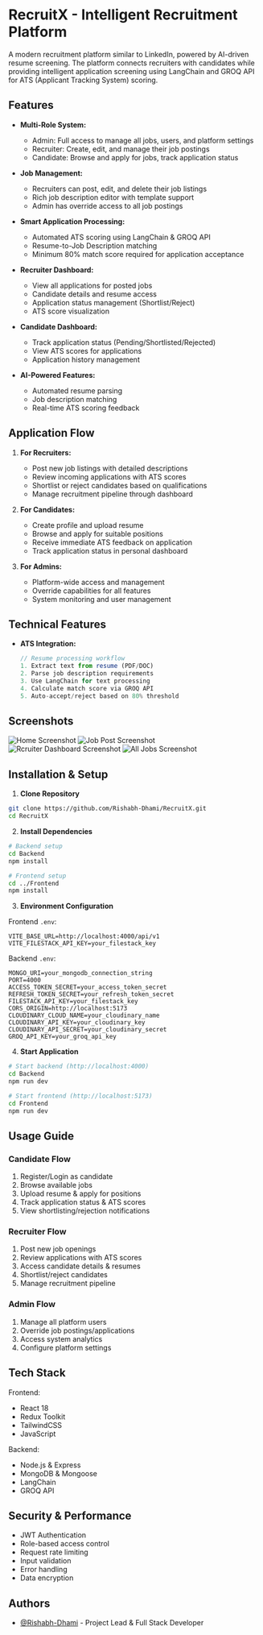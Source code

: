 # RecruitX - Intelligent Recruitment Platform

A modern recruitment platform similar to LinkedIn, powered by AI-driven resume screening. The platform connects recruiters with candidates while providing intelligent application screening using LangChain and GROQ API for ATS (Applicant Tracking System) scoring.

## Features

- **Multi-Role System:**
  - Admin: Full access to manage all jobs, users, and platform settings
  - Recruiter: Create, edit, and manage their job postings
  - Candidate: Browse and apply for jobs, track application status
  
- **Job Management:**
  - Recruiters can post, edit, and delete their job listings
  - Rich job description editor with template support
  - Admin has override access to all job postings
  
- **Smart Application Processing:**
  - Automated ATS scoring using LangChain & GROQ API
  - Resume-to-Job Description matching
  - Minimum 80% match score required for application acceptance
  
- **Recruiter Dashboard:**
  - View all applications for posted jobs
  - Candidate details and resume access
  - Application status management (Shortlist/Reject)
  - ATS score visualization
  
- **Candidate Dashboard:**
  - Track application status (Pending/Shortlisted/Rejected)
  - View ATS scores for applications
  - Application history management
  
- **AI-Powered Features:**
  - Automated resume parsing
  - Job description matching
  - Real-time ATS scoring feedback

## Application Flow

1. **For Recruiters:**
   - Post new job listings with detailed descriptions
   - Review incoming applications with ATS scores
   - Shortlist or reject candidates based on qualifications
   - Manage recruitment pipeline through dashboard

2. **For Candidates:**
   - Create profile and upload resume
   - Browse and apply for suitable positions
   - Receive immediate ATS feedback on application
   - Track application status in personal dashboard

3. **For Admins:**
   - Platform-wide access and management
   - Override capabilities for all features
   - System monitoring and user management

## Technical Features

- **ATS Integration:**
  ```javascript
  // Resume processing workflow
  1. Extract text from resume (PDF/DOC)
  2. Parse job description requirements
  3. Use LangChain for text processing
  4. Calculate match score via GROQ API
  5. Auto-accept/reject based on 80% threshold
  ```

## Screenshots

![Home Screenshot](https://github.com/Rishabh-Dhami/RecruitX/blob/main/screenshorts/Home.png)
![Job Post Screenshot](https://github.com/Rishabh-Dhami/RecruitX/blob/main/screenshorts/01-post-a-job.png)
![Rcruiter Dashboard Screenshot](https://github.com/Rishabh-Dhami/RecruitX/blob/main/screenshorts/dashboard-recruiter.png)
![All Jobs Screenshot](https://github.com/Rishabh-Dhami/RecruitX/blob/main/screenshorts/all-job-candidate.png)

## Installation & Setup

1. **Clone Repository**
```bash
git clone https://github.com/Rishabh-Dhami/RecruitX.git
cd RecruitX
```

2. **Install Dependencies**
```bash
# Backend setup
cd Backend
npm install

# Frontend setup
cd ../Frontend
npm install
```

3. **Environment Configuration**

Frontend `.env`:
```env
VITE_BASE_URL=http://localhost:4000/api/v1
VITE_FILESTACK_API_KEY=your_filestack_key
```

Backend `.env`:
```env
MONGO_URI=your_mongodb_connection_string
PORT=4000
ACCESS_TOKEN_SECRET=your_access_token_secret
REFRESH_TOKEN_SECRET=your_refresh_token_secret
FILESTACK_API_KEY=your_filestack_key
CORS_ORIGIN=http://localhost:5173
CLOUDINARY_CLOUD_NAME=your_cloudinary_name
CLOUDINARY_API_KEY=your_cloudinary_key
CLOUDINARY_API_SECRET=your_cloudinary_secret
GROQ_API_KEY=your_groq_api_key
```

4. **Start Application**
```bash
# Start backend (http://localhost:4000)
cd Backend
npm run dev

# Start frontend (http://localhost:5173)
cd Frontend
npm run dev
```

## Usage Guide

### Candidate Flow
1. Register/Login as candidate
2. Browse available jobs
3. Upload resume & apply for positions
4. Track application status & ATS scores
5. View shortlisting/rejection notifications

### Recruiter Flow
1. Post new job openings
2. Review applications with ATS scores
3. Access candidate details & resumes
4. Shortlist/reject candidates
5. Manage recruitment pipeline

### Admin Flow
1. Manage all platform users
2. Override job postings/applications
3. Access system analytics
4. Configure platform settings

## Tech Stack

Frontend:
- React 18
- Redux Toolkit
- TailwindCSS
- JavaScript

Backend:
- Node.js & Express
- MongoDB & Mongoose
- LangChain
- GROQ API

## Security & Performance
- JWT Authentication
- Role-based access control
- Request rate limiting
- Input validation
- Error handling
- Data encryption

## Authors

- [@Rishabh-Dhami](https://github.com/Rishabh-Dhami) - Project Lead & Full Stack Developer
